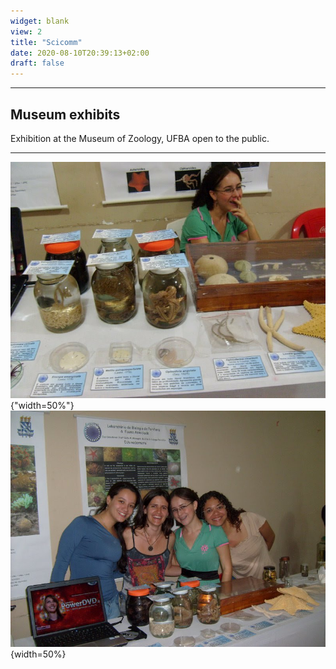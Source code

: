 ```yaml
---
widget: blank
view: 2
title: "Scicomm" 
date: 2020-08-10T20:39:13+02:00
draft: false
---
```


---
Museum exhibits
---

Exhibition at the Museum of Zoology, UFBA open to the public.

---

![mzufba2](mzufba2.JPG){"width=50%"} ![mzufba](mzufba.jpeg){width=50%}


